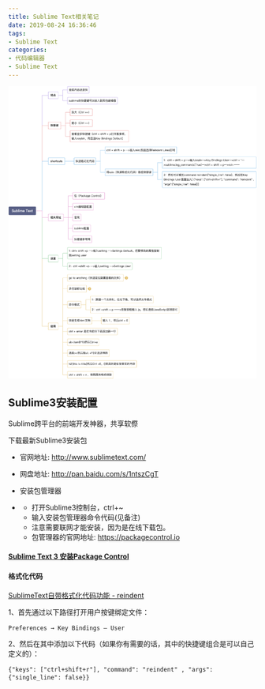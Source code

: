 ```yaml
---
title: Sublime Text相关笔记
date: 2019-08-24 16:36:46
tags:
- Sublime Text
categories:
- 代码编辑器
- Sublime Text
---
```




![img](https://raw.githubusercontent.com/winney07/Images/main/Note/Submit%20Text.jpg)

## Sublime3安装配置

Sublime跨平台的前端开发神器，共享软傺

下载最新Sublime3安装包

- 官网地址: http://www.sublimetext.com/

- 网盘地址: http://pan.baidu.com/s/1ntszCgT
- 安装包管理器

- - 打开Sublime3控制台，ctrl+~
  - 输入安装包管理器命令代码(见备注)
  - 注意需要联网才能安装，因为是在线下载包。
  - 包管理器的官网地址: https://packagecontrol.io

#### [Sublime Text 3 安装Package Control](https://www.cnblogs.com/luoshupeng/p/3310777.html)

#### 格式化代码

[SublimeText自带格式化代码功能 - reindent](https://www.douban.com/note/326071630/?type=like&_i=3394023-X_1kzR)

1、首先通过以下路径打开用户按键绑定文件：

```
Preferences → Key Bindings – User
```

2、然后在其中添加以下代码（如果你有需要的话，其中的快捷键组合是可以自己定义的）：

```
{"keys": ["ctrl+shift+r"], "command": "reindent" , "args":{"single_line": false}}
```

